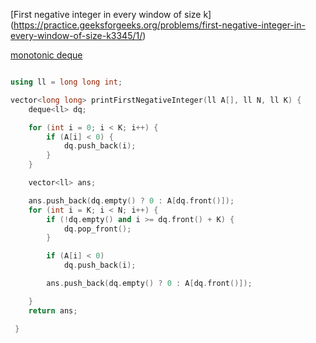 [First negative integer in every window of size k] (https://practice.geeksforgeeks.org/problems/first-negative-integer-in-every-window-of-size-k3345/1/)

[monotonic deque](/LeetCode/2p/sliding_window_maximum.md)

```cpp

using ll = long long int;

vector<long long> printFirstNegativeInteger(ll A[], ll N, ll K) {
    deque<ll> dq;

    for (int i = 0; i < K; i++) {
        if (A[i] < 0) {
            dq.push_back(i);
        }
    }

    vector<ll> ans;

    ans.push_back(dq.empty() ? 0 : A[dq.front()]);
    for (int i = K; i < N; i++) {
        if (!dq.empty() and i >= dq.front() + K) {
            dq.pop_front();
        }

        if (A[i] < 0)
            dq.push_back(i);

        ans.push_back(dq.empty() ? 0 : A[dq.front()]);

    }
    return ans;

 }
```
